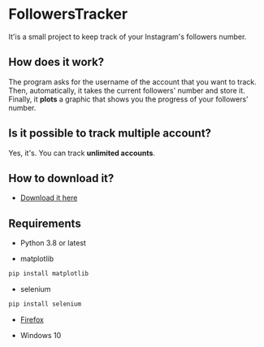 # FollowersTracker
It'is a small project to keep track of your Instagram's followers number. 

## How does it work?
The program asks for the username of the account that you want to track.
Then, automatically, it takes the current followers' number and store it.
Finally, it **plots** a graphic that shows you the progress of your followers' number.

## Is it possible to track multiple account?
Yes, it's. You can track **unlimited accounts**.

## How to download it?
* [Download it here](https://github.com/fraste97/FollowersTracker/archive/master.zip)

## Requirements
* Python 3.8 or latest

* matplotlib 
```bash
pip install matplotlib
```

* selenium
```bash
pip install selenium
```

* [Firefox](https://www.mozilla.org/it/firefox/new/)

* Windows 10

